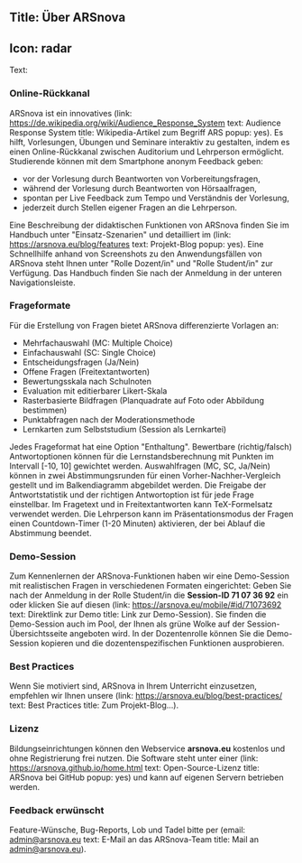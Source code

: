 Title: Über ARSnova
----
Icon: radar
----
Text:

### Online-Rückkanal

ARSnova ist ein innovatives (link: https://de.wikipedia.org/wiki/Audience_Response_System text: Audience Response System title: Wikipedia-Artikel zum Begriff ARS popup: yes). Es hilft, Vorlesungen, Übungen und Seminare interaktiv zu gestalten, indem es einen Online-Rückkanal zwischen Auditorium und Lehrperson ermöglicht. Studierende können mit dem Smartphone anonym Feedback geben:

* vor der Vorlesung durch Beantworten von Vorbereitungsfragen,
* während der Vorlesung durch Beantworten von Hörsaalfragen,
* spontan per Live Feedback zum Tempo und Verständnis der Vorlesung,
* jederzeit durch Stellen eigener Fragen an die Lehrperson.

Eine Beschreibung der didaktischen Funktionen von ARSnova finden Sie im Handbuch unter "Einsatz-Szenarien" und detailliert im (link: https://arsnova.eu/blog/features text: Projekt-Blog popup: yes). Eine Schnellhilfe anhand von Screenshots zu den Anwendungsfällen von ARSnova steht Ihnen unter "Rolle Dozent/in" und "Rolle Student/in" zur Verfügung. Das Handbuch finden Sie nach der Anmeldung in der unteren Navigationsleiste.

### Frageformate  

Für die Erstellung von Fragen bietet ARSnova differenzierte Vorlagen an:

* Mehrfachauswahl (MC: Multiple Choice)
* Einfachauswahl (SC: Single Choice)
* Entscheidungsfragen (Ja/Nein)
* Offene Fragen (Freitextantworten)
* Bewertungsskala nach Schulnoten
* Evaluation mit editierbarer Likert-Skala
* Rasterbasierte Bildfragen (Planquadrate auf Foto oder Abbildung bestimmen)
* Punktabfragen nach der Moderationsmethode
* Lernkarten zum Selbststudium (Session als Lernkartei)

Jedes Frageformat hat eine Option "Enthaltung". Bewertbare (richtig/falsch) Antwortoptionen können für die Lernstandsberechnung mit Punkten im Intervall [-10, 10] gewichtet werden. Auswahlfragen (MC, SC, Ja/Nein) können in zwei Abstimmungsrunden für einen Vorher-Nachher-Vergleich gestellt und im Balkendiagramm abgebildet werden. Die Freigabe der Antwortstatistik und der richtigen Antwortoption ist für jede Frage einstellbar. Im Fragetext und in Freitextantworten kann TeX-Formelsatz verwendet werden. Die Lehrperson kann im Präsentationsmodus der Fragen einen Countdown-Timer (1-20 Minuten) aktivieren, der bei Ablauf die Abstimmung beendet.

### Demo-Session

Zum Kennenlernen der ARSnova-Funktionen haben wir eine Demo-Session mit realistischen Fragen in verschiedenen Formaten eingerichtet: Geben Sie nach der Anmeldung in der Rolle Student/in die **Session-ID 71 07 36 92** ein oder klicken Sie auf diesen (link: https://arsnova.eu/mobile/#id/71073692 text: Direktlink zur Demo title: Link zur Demo-Session). Sie finden die Demo-Session auch im Pool, der Ihnen als grüne Wolke auf der Session-Übersichtsseite angeboten wird. In der Dozentenrolle können Sie die Demo-Session kopieren und die dozentenspezifischen Funktionen ausprobieren.

### Best Practices

Wenn Sie motiviert sind, ARSnova in Ihrem Unterricht einzusetzen, empfehlen wir Ihnen unsere (link: https://arsnova.eu/blog/best-practices/ text: Best Practices title: Zum Projekt-Blog...).

### Lizenz

Bildungseinrichtungen können den Webservice **arsnova.eu** kostenlos und ohne Registrierung frei nutzen. Die Software steht unter einer (link: https://arsnova.github.io/home.html text: Open-Source-Lizenz title: ARSnova bei GitHub popup: yes) und kann auf eigenen Servern betrieben werden.

### Feedback erwünscht

Feature-Wünsche, Bug-Reports, Lob und Tadel bitte per (email: admin@arsnova.eu text: E-Mail an das ARSnova-Team title: Mail an admin@arsnova.eu).
